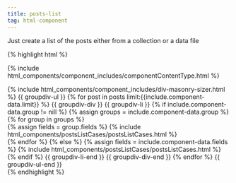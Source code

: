 ```yaml
---
title: posts-list
tag: html-component
---
```


Just create a list of the posts either from a collection or a data file

{% highlight html %}
<!-- Check the content type - Datat or Collections - Posts -->
   {% include html_components/component_includes/componentContentType.html %}
<!-- COMPONENT OPTIONS -->

<!-- COMPONENT WRAPPER DIV -->
   <div {{ component-id }} {{ component-class }} {{ component-theme }} >
<!-- MASONRY -->
   {% include html_components/component_includes/div-masonry-sizer.html %}
<!-- Check the group div html element -->
     {{ groupdiv-ul }}
<!-- Loop through the posts and set a limit if there it exists -->
   {% for post in posts limit:{{include.component-data.limit}} %} 
<!--  IF div -->
     {{ groupdiv-div }} 
<!-- If list -->
     {{ groupdiv-li }}
<!--  If there is grouping div got fields -->
           {% if include.component-data.group != nill  %}
              {% assign groups = include.component-data.group %}
              {% for group in groups %}
                 <div class="{{ group.name }}">
                    {% assign fields = group.fields %}                   
                       {% include html_components/postsListCases/postsListCases.html %}
                 </div>
<!--  END loop in group -->
                {% endfor %}   
           {% else %}
<!-- Just print the fields -->
<!-- Loop each field in the component -->
              {% assign fields = include.component-data.fields %}    
              {% include html_components/postsListCases/postsListCases.html %}
<!--  END IF to check for GROUP -->
           {% endif %}
<!--    END Component HTML WRAPPER ELEMENT -->
         {{ groupdiv-li-end }}
         {{ groupdiv-div-end }}
<!-- End loop in posts -->
      {% endfor %} 
   {{ groupdiv-ul-end }}
</div>
{% endhighlight %}